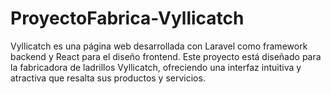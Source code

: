# ProyectoFabrica-Vyllicatch
Vyllicatch es una página web desarrollada con Laravel como framework backend y React para el diseño frontend. Este proyecto está diseñado para la fabricadora de ladrillos Vyllicatch, ofreciendo una interfaz intuitiva y atractiva que resalta sus productos y servicios.

